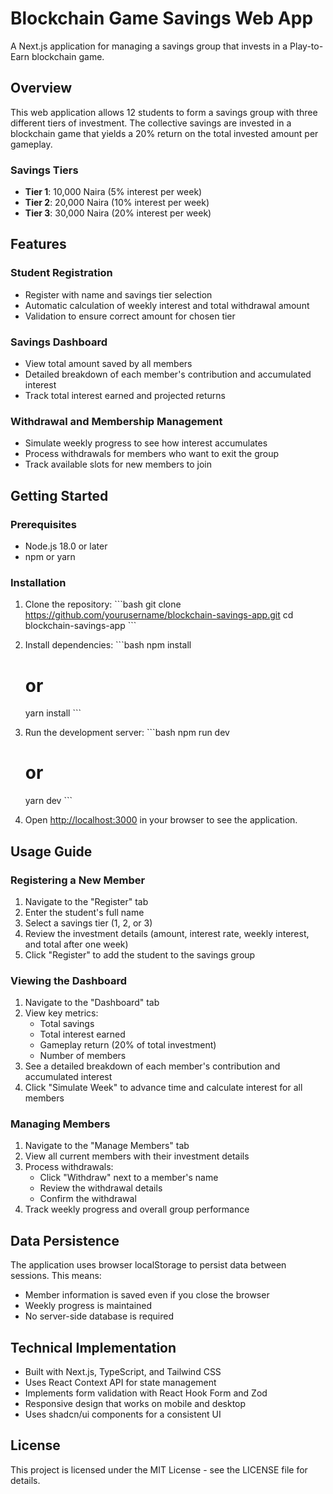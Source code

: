 # Blockchain Game Savings Web App

A Next.js application for managing a savings group that invests in a Play-to-Earn blockchain game.

## Overview

This web application allows 12 students to form a savings group with three different tiers of investment. The collective savings are invested in a blockchain game that yields a 20% return on the total invested amount per gameplay.

### Savings Tiers

- **Tier 1**: 10,000 Naira (5% interest per week)
- **Tier 2**: 20,000 Naira (10% interest per week)
- **Tier 3**: 30,000 Naira (20% interest per week)

## Features

### Student Registration
- Register with name and savings tier selection
- Automatic calculation of weekly interest and total withdrawal amount
- Validation to ensure correct amount for chosen tier

### Savings Dashboard
- View total amount saved by all members
- Detailed breakdown of each member's contribution and accumulated interest
- Track total interest earned and projected returns

### Withdrawal and Membership Management
- Simulate weekly progress to see how interest accumulates
- Process withdrawals for members who want to exit the group
- Track available slots for new members to join

## Getting Started

### Prerequisites

- Node.js 18.0 or later
- npm or yarn

### Installation

1. Clone the repository:
   \`\`\`bash
   git clone https://github.com/yourusername/blockchain-savings-app.git
   cd blockchain-savings-app
   \`\`\`

2. Install dependencies:
   \`\`\`bash
   npm install
   # or
   yarn install
   \`\`\`

3. Run the development server:
   \`\`\`bash
   npm run dev
   # or
   yarn dev
   \`\`\`

4. Open [http://localhost:3000](http://localhost:3000) in your browser to see the application.

## Usage Guide

### Registering a New Member

1. Navigate to the "Register" tab
2. Enter the student's full name
3. Select a savings tier (1, 2, or 3)
4. Review the investment details (amount, interest rate, weekly interest, and total after one week)
5. Click "Register" to add the student to the savings group

### Viewing the Dashboard

1. Navigate to the "Dashboard" tab
2. View key metrics:
   - Total savings
   - Total interest earned
   - Gameplay return (20% of total investment)
   - Number of members
3. See a detailed breakdown of each member's contribution and accumulated interest
4. Click "Simulate Week" to advance time and calculate interest for all members

### Managing Members

1. Navigate to the "Manage Members" tab
2. View all current members with their investment details
3. Process withdrawals:
   - Click "Withdraw" next to a member's name
   - Review the withdrawal details
   - Confirm the withdrawal
4. Track weekly progress and overall group performance

## Data Persistence

The application uses browser localStorage to persist data between sessions. This means:
- Member information is saved even if you close the browser
- Weekly progress is maintained
- No server-side database is required

## Technical Implementation

- Built with Next.js, TypeScript, and Tailwind CSS
- Uses React Context API for state management
- Implements form validation with React Hook Form and Zod
- Responsive design that works on mobile and desktop
- Uses shadcn/ui components for a consistent UI

## License

This project is licensed under the MIT License - see the LICENSE file for details.
